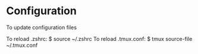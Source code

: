 # Configuration
To update configuration files

To reload .zshrc: $ source ~/.zshrc
To reload .tmux.conf: $ tmux source-file ~/.tmux.conf
